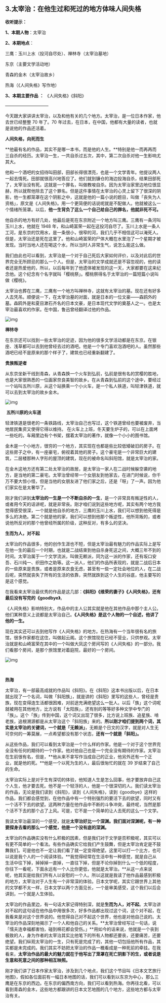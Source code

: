 ## 3.太宰治：在他生过和死过的地方体味人间失格
**收听提示：**


**1、本期人物**：太宰治


**2、本期地点**：


三鹰：玉川上水（投河自尽处）、禅林寺（太宰治墓地）


东京（主要文学活动地）


青森的金木（太宰治故乡）


热海（《人间失格》写作地）


**3、本期主要作品** **：** 《人间失格》《斜阳》


——————————


今天跟大家讲讲太宰治，以及和他有关的几个地方。太宰治，是一位日本作家，他去世已经整整 70 年了。70 年过去，在日本，在中国，他都有大量的读者，也就是说他的作品还活着。


**人间失格，向死而生**


**他最有名的作品，其实不是哪一本书，而是他的人生。**特别是他一而再再而三自杀的经历。太宰治一生，一共自杀过五次，其中，第二次自杀对他一生影响尤其大。


他和一个酒吧的女招待叫田部，田部长得很漂亮，也是一个文学青年。他提议两人一起去情死。田部就很高兴地答应了。他们就到镰仓的海边投海自杀，结果田部死了，太宰治没有死。这就是一个罪名，叫做教唆自杀。因为太宰治家里边地位很显赫，所以就帮他除去了这个罪名。但是这件事情在太宰治的心灵上留下了很深的阴影，他一生都笼罩在这个阴影之中，这就是他的一篇小说的题目，叫做「丧失为人资格」，原文是《人间失格》。用一个更简便的话说呢就是不配做人。他就被这么一个情绪所笼罩。以后，**他一生背负了这么一个自己给自己的罪名，他就非死不可。**


他自杀的地方有好几处，他最后是死在东京附近一个地方叫三鹰。三鹰有一条河叫玉川上水，他就在 1948 年，和山崎富荣一起在这投河自尽了。玉川上水是一条人工河，是东京的饮用水，是一条很小，很窄的河，我们几乎不相信这可以淹死人。但是，太宰治还是死在这里了。他和山崎富荣的尸体大概在水里泡了一个星期才被发现。当时当地人还在喝这个水，所以当时人非常生气，说怎么能这么做。


我们由此也可以看到，太宰治是一个对于自己死后大家如何评价，以及对此后的世界完全无所顾忌的那么一个人。但是，太宰治的文学成就还是不容忽视的，他的读者还是热爱他的，所以，以后每年到了他遗体被发现的这一天，大家都要在这来纪念他。这个纪念有个名字就叫「樱桃祭」。樱桃祭得名于太宰治的一篇短篇小说叫做《樱桃》。


太宰治也葬在三鹰，三鹰有一个地方叫禅林寺，这就有太宰治的墓。现在还有好多人去凭吊。顺便说一下，在太宰治墓的对面，就是日本的一位文豪——森鸥外的墓。森鸥外是和夏目漱石齐名的日本文豪，是日本现代文学的奠基人之一。也是太宰治最喜欢的作家。在中国，鲁迅曾经翻译过他的作品。


  



![img](https://pic4.zhimg.com/v2-6fe27452c17fc09a4e01af1c85f4abf5.webp)

**禅林寺**


  



在东京还可以找到一些太宰治的足迹，因为他的很多文学活动都是在东京。在银座、浅草都可以去到他曾经去过的酒吧。他是一个专门喜欢泡酒吧的人。虽然那些酒吧已经不是原来的那个样子了，建筑也已经重新翻建了。


**贵族叛逆者**


从东京坐新干线到青森，从青森换一个火车到弘前，弘前是很有名的赏樱的胜地，也是大家很熟悉的一位画家奈良美智的故乡。在从青森到弘前的这个途中，要经过一个站叫五所川原，从这个站换乘一个小火车，是一个私人铁道，叫轻津铁道，就可以去到太宰治的故乡金木。


  



![img](https://pic1.zhimg.com/v2-0f2dc331301c5ac34eeac4dd02629e5e.webp)

 **五所川原的火车道**


  



轻津铁道是很老的一条铁路线，太宰治自己也写过，这个铁道曾经也要被废弃，当地居民集资又使得它得以维持。 在火车上上班，冬天要生炉子的，可以在上面烤一些吃的。车厢里边有个书架，摆着太宰治的著作，就像一个小小的图书馆。


金木是一个小地方，很穷的一个地方，其实现在也都是些比较低矮破旧的房子。在这些房子之中，有一座豪宅，俯视着其他的房子。这个豪宅是一个非常巨大的建筑，二层楼那种人字形的屋顶的建筑，现在的被命名叫斜阳馆，就是太宰治的家。


在金木这地方还有第二处太宰治的故居，是太宰治一家人在二战时候躲空袭的地方，是当地的第二豪宅。太宰治曾经带一个女朋友到他家去，在进门时候说，你千万不要大惊小怪，但是当他的女朋友进了他们家之后，还是「呀」了一声。因为他们家实在是太奢华了。


刚才我们讲到**太宰治的一生是一个不断自杀的一生**，是一个非常具有叛逆性的人，或者用今天的话讲呢，就是非常丧。刚才咱们说到这些地方呢，其实有两个地方我觉得感受很深，一个就是他自杀的地方，三鹰的玉川上水，我们可以想到他死得是多么的决绝。第二个就是他的家，我们可以想到他那个叛逆性，他所背叛的，或者说他所反对的那个他曾经所属的阶级，这种反对，有多么的坚决。


**生而为人，对不起**


太宰治的作品很多，他的创作生涯也不短，但是太宰治最有魅力的作品实际上是写在他一生的最后一个时期，也就是二战结束到他自杀身死这之间，大概三年不到的时间。太宰治属于一个文学流派，叫做无赖派，同为这一派的作家，还有坂口安吾、石川纯一、织田作之助等。这一派人，他们的作品所表现的，就是二战后日本的一些原来是贵族，或者是原来衣食无虑，甚至有一些一定社会地位的人，在二战后呢，突然就丧失了所有的生活的依靠，突然就跌到这个人生的谷底，他主要写的是这个感觉。


在我看来太宰治最优秀的作品是这几部：**《斜阳》《维荣的妻子》《人间失格》，还有最后没有写完的《goodbye》**。


《人间失格》影响特别大，作品中的主人公其实就是他在其他作品中那个主人公。他们某种意义上说都是太宰治自己。**《人间失格》是这个人物的一个自述，他讲了他的一生。**


现在其实还可以去到他写作《人间失格》的地方。在热海有一个当年很有名的旅馆，很多作家都在这住，叫做起云阁。这个旅馆现在已经不营业，只供参观。太宰治就是和山崎富荣在其中的一个叫做大凤这个房间写的《人间失格》的一部分。我们看那个房间，是那个旅馆里对着庭院，最好的一个房间。


  



![img](https://pic1.zhimg.com/v2-8394b5c9adc31c068149634d5fc88d8a.webp)

 


**热海**


太宰治，有一部最高成就的作品叫《斜阳》。在《斜阳》这本书出版以后，在日本就出现了一个名词，叫做「斜阳族」，就是讲的《斜阳》里写的这些人，曾经是贵族，现在变得连生活都很困难，对前途充满绝望这么一批人。以后「族」这个词呢就被用在其他地方，比方说有「太阳族」，还有别的等等好多种文学中专门的「族」。这个「族」传到中国，这个词又出现了很多，比方说上班族、追星族、啃老族，追根溯源都是从太宰治这个「斜阳族」来的。**所以刚才咱们提到两个词，其实是太宰治的关键词，一个就是「无赖派」**，无赖是个日文的汉字，就是对人生无可奈何的一筹莫展，一点希望都没有那个状态，**还有一个就是「斜阳」。**


从这些作品，我们可以看到太宰治是一个什么样的作家。他是一个对于这个世界完全没有任何的期待的一个作家。他对他自己也是一个完全没有期待的作家。太宰治在生前很有名，但是，**他从来不拿写作当成自己的正业，他另外还有一个正业，就是他的死。**他是一个以死为生的人，最后很匆忙的就在 39 岁结束了自己的生命。


太宰治实际上是对于生有深切的体验，他知道人生是怎么回事，他才要放弃自己这个人生，他才要去死。他不是一个轻浮的人，他是一个很深切的人。我们读太宰治的作品，无论是我们读到《斜阳》，读到《人间失格》，读到《goodbye》这样的作品，我们都会感觉到，在他作品中有一个特别强烈的要活下去的欲望，同时又有一个活不下去的欲望。这两种力量在他作品中不断的斗争冲突，最终呢，当然是那个活不下去的那个占了上风。可是，它不是一个简单的让人去死的这么一个文学。


我读太宰治最深的一个感受，就是**太宰治好比一个深渊。我们面对深渊呢，有一种要探身去看的那么一个感觉，他是一个没有底的深渊。**


太宰治的作品确实没有什么积极的因素，但是我们对于文学是否积极呢，其实可以有更不简单的一个看法。有些作品确实它给我们产生鼓舞，但是太宰治肯定是不鼓舞我们。可是他也不一定让我们看了就一定变得绝望。这里可以打一个比方，也可以说是我个人的一个阅读体验。**我觉得经常在生活中有一种感觉，就是自己从生活中往下掉，掉掉掉一直掉，一直往下掉，但是不论你掉到什么一个低的程度，你往下一看呢，下面永远有一个人比你更低，他就是太宰治。**从这一点来说呢，他其实是给我们所有人以安慰的一个人。所以这就是我读了他作品最感到积极的地方，太宰治对于人生有一个非常深的体验。日本文学呢，其实它跟世界上其他的文学都不太一样，日本文学以两个方面见长，一个是审美感受，这个我们以后会讲到，一个就是人生体验。


太宰治的作品里边，有一句话大家记得特别深，就是**生而为人，对不起**。太宰治讲对不起的这句话在他作品中用很多次，好多作品都出现过这个词，这个对不起，在我看来是对这个世界说的。他觉得自己对不起这个世界，他也是对他自己说的。太宰治的作品深刻地揭示了一个人和他自己的关系。**太宰治曾经写过一句话，说「懦夫连幸福都害怕，碰到棉花都会受伤。」**用如今的话来说，他就是一个丧到极致的人，身为作者的太宰治其实比他笔下的所有人物都还要丧，还要痛苦，还要绝望。我们纵观太宰治的一生，只有死是完成了的，其他一切包括他所有作品，其实都是未完成的。我们其实不妨把太宰治的作品一概看成是一种死前的牵挂。在我看来，**太宰治作品的最大的魅力就在于他写出了笼罩在死亡阴影下的生，或者说是生意和死意之间的那种相互映照。**


刚才我们讲了日本作家太宰治，涉及到几个地点，我们这个节目叫《日本文艺旅行地图》，假如各位面前有一幅日本地图的话，我们可以看到以东京为中心，那么三鹰是在东京的西边。在东京的偏西南方向，我们可以看到热海。你再往北看，可以看到青森的金木，这些地方都跟讲的日本文艺地图的几个地方，这些地方都与太宰治有关。

